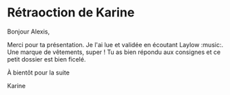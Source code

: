 # Rétraoction de Karine

Bonjour Alexis,

Merci pour ta présentation. Je l'ai lue et validée en écoutant Laylow :music:. Une marque de vêtements, super ! Tu as bien répondu aux consignes et ce petit dossier est bien ficelé. 

À bientôt pour la suite

Karine
